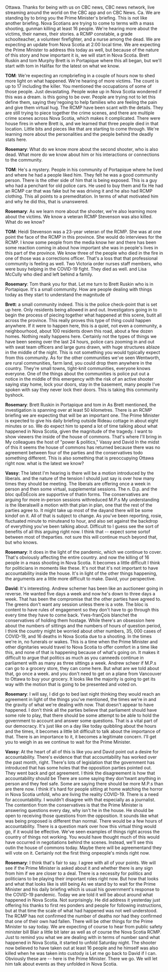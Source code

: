 

Ottawa.
Thanks for being with us on CBC news, CBC news network, live streaming around the world on the CBC app and on CBC News.
Ca. We are standing by to bring you the Prime Minister's briefing.
This is not like another briefing.
Nova Scotians are trying to come to terms with a mass shooting, gunman killing at least 16 people.
We're hearing more about the victims, their names, their stories.
a RCMP constable, a grade schoolteacher, a volunteer firefighter, and a nurse among the dead.
We are expecting an update from Nova Scotia at 2:00 local time.
We are expecting the Prime Minister to address this today as well, but because of the nature of this story and how important it is, we will start in Nova Scotia.
Brett Ruskin and tom Murphy  Brett is in Portapique where this all began, but we'll start with tom in Halifax for the latest on what we know.



**TOM**:
We're expecting an rcmpbriefing in a couple of hours now to shed more light on what happened.
We're hearing of more victims.
The count is up to 17 including the killer.
You mentioned the occupations of some of those people.
Just devastating.
People woke up in Nova Scotia wondered if this was a dream.
is this going to be over.
People are trying not to let this define them, saying they'regoing to help families who are feeling the pain and give them virtual hug.
The RCMP have been scant with the details.
They are still trying to piece together the crime scenes, and there are multiple crime scenes across Nova Scotia, which makes it complicated.
There were house fires in  where Brett is, and we learned that three people died in that location.
Little bits and pieces like that are starting to come through.
We're learning more about the personalities and the people behind the deadly stats here.



**Rosemary**:
What do we know more about the second shooter, who is also dead.
What more do we know about him or his interactions or connections to the community.



**TOM**:
He's a mystery.
People in his community of Portapique where he lived and  where he had a  people liked him.
They felt he was a good community person.
There is the other side of him that is being exposed.
This is a guy who had a penchant for old police cars.
He used to buy them and fix  He had an RCMP car that was fake but he was driving it and he also had RCMP clothing.
This all points to a premeditation.
In terms of what motivated him and why he did this, that is unanswered.



**Rosemary**:
As we learn more about the shooter, we're also learning more about the victims.
We know a veteran RCMP  Stevenson was also killed.
What do we know?



**TOM**:
Heidi Stevenson was a 23-year veteran of the RCMP.
She was at one point the face of the RCMP in this province.
She would do interviews for the RCMP.
I know some people from the media know her and there has been some reaction coming in about how important she was in people's lives in this part of the province.
We know three of the people who died in the fire in  one of those was a corrections officer.
That's a loss that that professional community is feeling as well.
Two Victoria order nurses staff members, who were busy helping in the COVID-19 fight.
They died as well.
and Lisa McCully who died and left behind a family.



**Rosemary**:
Tom  thank you for that.
Let me turn to Brett Ruskin who is in Portapique.
It's a small community.
How are people dealing with things today as they start to understand the magnitude of 



**Brett**:
a small community indeed.
This is the police check-point that is set up here.
Only residents being allowed in and out.
Investigators going in to begin the process of piecing together what happened at this scene, butit  all across the province.
This really proves this type of thing could happen anywhere.
If it were to happen here, this is a quiet, not even a community, a neighbourhood, about 100 residents down this road, about a few dozen homes.
Nothing really happens here.
Certainly not the types of things we have been seeing over the last 24 hours, police cars zooming in and out with swat team officers and large guns drawn, with huge structures ablaze in the middle of the night.
This is not something you would typically expect from this community.
As for the other communities we've seen Wentworth,     are rural communities, farm land, you could drop them anywhere in the country.
They're small towns, tight-knit communities, everyone knows everyone.
One of the things about the communities is police put out a notice in the middle of this emergency with the risk of an active shooter saying stay home, lock your doors, stay in the basement, many people I've spoken with say they never lock their doors.
This is taking this community byshock.



**Rosemary**:
Brett Ruskin in Portapique and tom  in  As Brett mentioned, the investigation is spanning over at least 50 kilometres.
There is an RCMP briefing we are expecting that will be an important one.
The Prime Minister is expected to give his daily briefing outside Rideau cottage in about eight minutes or so. We do expect him to spend a lot of time talking about what happened in Nova Scotia, given the magnitude of the tragedy.
I want to show viewers the inside of the house of commons.
That's where I'll bring in My colleagues the host of "power & politics," Vassy  and David  In the midst of this it seems the house of commons has returned because there was no agreement between four of the parties and the conservatives todo something different.
This is also something that is preoccupying Ottawa right now.
 what is the latest we know?



**Vassy**:
The latest I'm hearing is there will be a motion introduced by the liberals.
and the nature of the tension I should just say is over how many times they should be meeting.
The liberals are offering once a week in person and then some virtual, supplemental sessions.
The n. D.p. and the bloc quÉbÉcois are supportive of thatin  forms.
The conservatives are arguing for more in-person sessions withreduced M.P.s  My understanding is the liberalswill  a motion with that plan in plan, one that the rest of the parties agree to. It might take up most of the dayand  there will be some kindof  on it. All of that is subject to change.
As you've been reporting, rosie,  fluctuated minute to minuteand  to hour, and also set against the backdrop of everything you've been talking about.
Difficult to I guess see the sort of benefits of all this arguing right now.
I think that -- expect some sortof  between most of theparties.
 not sure this will continue much beyond that, but who knows.



**Rosemary**:
It does in the light of the pandemic, which we continue to cover.
That's obviously affecting the entire country.
and now the killing of 16 people in a mass shooting in Nova Scotia.
It becomes a little difficult I think for politicians in moments like these.
It's not that it's not important to have accountability inside the house.
It's in light of the other things happening, the arguments are a little more difficult to make.
David, your perspective.



**David**:
It's interesting.
Andrew schemer has been like an auctioneer going in reverse.
He wanted five days a week and now he's down to three days a week.
That has been the compromise that the other parties have agreed to. The greens don't want any session unless there is a vote.
The bloc is content to have rules of engagement so they don't have to go through this every time they have to come back.
Yves-franÇois blanchet  the conservatives of holding them hostage.
While there's an obsession here about the numbers of sittings and the numbers of hours of question period, I think the country might be worried about other numbers, 35, 000 cases of COVID-19, and 16 deaths in Nova Scotia due to a shooting.
In the times we're in, no funerals or wakes.
This is a time when the Prime Minister and other dignitaries would travel to Nova Scotia to offer comfort in a time like this, and none of that is happening because of what's going on. It makes it difficult to argue that politics as much as you canneeds  continue in parliament with as many as three sittings a week.
Andrew scheer  if M.P.s can go to a grocery store, they can come here.
But what are we told about that, go once a week.
and you don't need to get on a plane from Vancouver to Ottawa to buy your grocery.
It looks like the majority is going to get its way with the motion that is going to be presented and voted on.



**Rosemary**:
I will say, I did go to bed last night thinking they would reach an agreement in light of the things you've mentioned, the times we're in and the gravity of what we're dealing with now.
That doesn't appear to have happened.
I don't think all the parties believe that parliament should have some role to play, that there should be some attempt to be able to hold the government to account and answer some questions.
That is a vital part of our democracy.
It's just like on a day like today quibbling about the hours and the times, it becomes a little bit difficult to talk about the importance of that.
There is an importance to it, it becomes a legitimate concern.
 I'll get you to weigh in as we continue to wait for the Prime Minister.



**Vassy**:
At the heart of all of this is like you and David point out a desire for accountability.
There's evidence that that accountability has worked over the past month, right.
There's lots of legislation that the government has introduced that has some holes that the opposition parties pointed out.
They went back and got agreement.
I think the disagreement is how that accountability should be  There are some saying they don'twant anything in person and they feel safe.
Some are saying there should be more M.P.s than are there now.
I think it's hard for people sitting at home watching the horror in Nova Scotia unfold, who are living the reality  COVID-19. There is a need for accountability.
I wouldn't disagree with that especially as a journalist.
The contention from the conservatives is that the Prime Minister is answering questions every day, why isn't he in the house.
He should be open to receiving those questions from the opposition.
It sounds like what was being proposed is different than normal.
There would be a few hours of accountability.
There is a question mark over how this virtual thing would go, if it would be effective.
We've seen examples of things right across the country of things not working.
You would have thought much of this would have occurred in negotiations behind the scenes.
Instead, we'll see this  outin the house of commons today.
Maybe there will be  agreementand they will vote on it. Certainly not the first thing onpeople's minds right now.



**Rosemary**:
I think that's fair to say.
I agree with all of your points.
We will see if the Prime Minister is asked about it and whether there is any sign from him if we are closer to a deal.
There is a necessity for politics and politicians to be playing their important roles right now.
But how that looks and what that looks like is still being  As we stand by to wait for the Prime Minister and his daily briefing which is usual his government's response to the COVID-19 pandemic.
Today we are told it will be about around what happened in Nova Scotia.
Not surprisingly.
He did address it yesterday  just offering his thanks to first res ponders and people for following instructions, but at that time the scale of what had happened was not well understood.
The RCMP has not confirmed the number of deaths nor had they confirmed that one of their own had fallen.
There will be other things for the Prime Minister to say today.
We are expecting of course to hear from public safety minister bill Blair a little bit later as well as of course the Nova Scotia RCMP.
Just to remind you what we are dealing with in terms of number sand what happened in Nova Scotia, it started to unfold Saturday night.
The shooter now believed to have taken out at least 16 people and he himself was also killed when he was taken into custody is  Let me go back to David if I can.
Obviously these are -- here is the Prime Minister.
There we go. We will let him talk about events as they unfolded in Nova Scotia.
